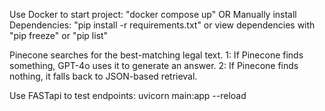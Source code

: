 Use Docker to start project: "docker compose up"
OR
Manually install Dependencies: "pip install -r requirements.txt" or view dependencies with "pip freeze" or "pip list"

Pinecone searches for the best-matching legal text.
1: If Pinecone finds something, GPT-4o uses it to generate an answer.
2: If Pinecone finds nothing, it falls back to JSON-based retrieval.

Use FASTapi to test endpoints:
uvicorn main:app --reload
